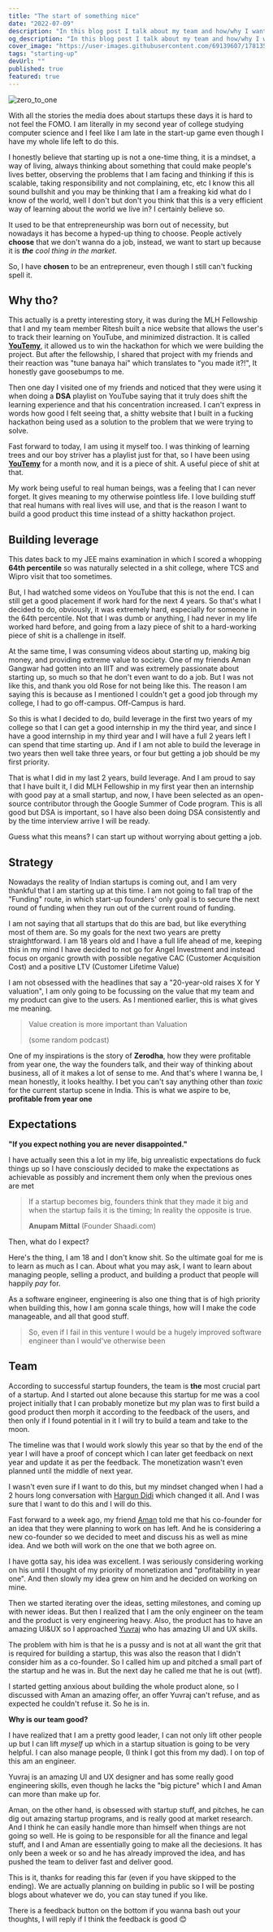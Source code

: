 ```yaml
---
title: "The start of something nice"
date: "2022-07-09"
description: "In this blog post I talk about my team and how/why I want to start up"
og_description: "In this blog post I talk about my team and how/why I want to start up"
cover_image: "https://user-images.githubusercontent.com/69139607/178135704-3f3a2f9b-0a22-4774-bbb3-f32a057cdaf6.png"
tags: "starting-up"
devUrl: ""
published: true
featured: true
---
```


![zero_to_one](https://user-images.githubusercontent.com/69139607/178135704-3f3a2f9b-0a22-4774-bbb3-f32a057cdaf6.png)

With all the stories the media does about startups these days it is hard to not feel the FOMO. I am literally in my second year of college studying computer science and I feel like I am late in the start-up game even though I have my whole life left to do this.

I honestly believe that starting up is not a one-time thing, it is a mindset, a way of living, always thinking about something that could make people's lives better, observing the problems that I am facing and thinking if this is scalable, taking responsibility and not complaining, etc, etc I know this all sound bullshit and you may be thinking that I am a freaking kid what do I know of the world, well I don't but don't you think that this is a very efficient way of learning about the world we live in? I certainly believe so.

It used to be that entrepreneurship was born out of necessity, but nowadays it has become a hyped-up thing to choose. People actively **choose** that we don't wanna do a job, instead, we want to start up because it is _**the** cool thing in the market_.

So, I have **chosen** to be an entrepreneur, even though I still can't fucking spell it.

## Why tho?

This actually is a pretty interesting story, it was during the MLH Fellowship that I and my team member Ritesh built a nice website that allows the user's to track their learning on YouTube, and minimized distraction. It is called [**YouTemy**](/projects/youtemy), it allowed us to win the hackathon for which we were building the project. But after the fellowship, I shared that project with my friends and their reaction was "tune banaya hai" which translates to "you made it?!", It honestly gave goosebumps to me.

Then one day I visited one of my friends and noticed that they were using it when doing a **DSA** playlist on YouTube saying that it truly does shift the learning experience and that his concentration increased. I can't express in words how good I felt seeing that, a shitty website that I built in a fucking hackathon being used as a solution to the problem that we were trying to solve.

Fast forward to today, I am using it myself too. I was thinking of learning trees and our boy striver has a playlist just for that, so I have been using [**YouTemy**](/projects/youtemy) for a month now, and it is a piece of shit. A useful piece of shit at that.

My work being useful to real human beings, was a feeling that I can never forget. It gives meaning to my otherwise pointless life. I love building stuff that real humans with real lives will use, and that is the reason I want to build a good product this time instead of a shitty hackathon project.

## Building leverage

This dates back to my JEE mains examination in which I scored a whopping **64th percentile** so was naturally selected in a shit college, where TCS and Wipro visit that too sometimes.

But, I had watched some videos on YouTube that this is not the end. I can still get a good placement if work hard for the next 4 years. So that's what I decided to do, obviously, it was extremely hard, especially for someone in the 64th percentile. Not that I was dumb or anything, I had never in my life worked hard before, and going from a lazy piece of shit to a hard-working piece of shit is a challenge in itself.

At the same time, I was consuming videos about starting up, making big money, and providing extreme value to society. One of my friends Aman Gangwar had gotten into an IIIT and was extremely passionate about starting up, so much so that he don't even want to do a job. But I was not like this, and thank you old Rose for not being like this. The reason I am saying this is because as I mentioned I couldn't get a good job through my college, I had to go off-campus. Off-Campus is hard.

So this is what I decided to do, build leverage in the first two years of my college so that I can get a good internship in my the third year, and since I have a good internship in my third year and I will have a full 2 years left I can spend that time starting up. And if I am not able to build the leverage in two years then well take three years, or four but getting a job should be my first priority.

That is what I did in my last 2 years, build leverage. And I am proud to say that I have built it, I did MLH Fellowship in my first year then an internship with good pay at a small startup, and now, I have been selected as an open-source contributor through the Google Summer of Code program. This is all good but DSA is important, so I have also been doing DSA consistently and by the time interview arrive I will be ready.

Guess what this means? I can start up without worrying about getting a job.

## Strategy

Nowadays the reality of Indian startups is coming out, and I am very thankful that I am starting up at this time. I am not going to fall trap of the "Funding" route, in which start-up founders' only goal is to secure the next round of funding when they run out of the current round of funding.

I am not saying that all startups that do this are bad, but like everything most of them are. So my goals for the next two years are pretty straightforward. I am 18 years old and I have a full life ahead of me, keeping this in my mind I have decided to not go for Angel Investment and instead focus on organic growth with possible negative CAC (Customer Acquisition Cost) and a positive LTV (Customer Lifetime Value)

I am not obsessed with the headlines that say a "20-year-old raises X for Y valuation", I am only going to be focussing on the value that my team and my product can give to the users. As I mentioned earlier, this is what gives me meaning.

> Value creation is more important than Valuation
>
> (some random podcast)

One of my inspirations is the story of **Zerodha**, how they were profitable from year one, the way the founders talk, and their way of thinking about business, all of it makes a lot of sense to me. And that's where I wanna be, I mean honestly, it looks healthy. I bet you can't say anything other than _toxic_ for the current startup scene in India. This is what we aspire to be, **profitable from year one**

## Expectations

**"If you expect nothing you are never disappointed."**

I have actually seen this a lot in my life, big unrealistic expectations do fuck things up so I have consciously decided to make the expectations as achievable as possibly and increment them only when the previous ones are met

> If a startup becomes big, founders think that they made it big and when the startup fails it is the timing;
> In reality the opposite is true.
>
> **Anupam Mittal** (Founder Shaadi.com)

Then, what do I expect?

Here's the thing, I am 18 and I don't know shit. So the ultimate goal for me is to learn as much as I can. About what you may ask, I want to learn about managing people, selling a product, and building a product that people will happily _pay_ for.

As a software engineer, engineering is also one thing that is of high priority when building this, how I am gonna scale things, how will I make the code manageable, and all that good stuff.

> So, even if I fail in this venture I would be a hugely improved software engineer than I would've otherwise been

## Team

According to successful startup founders, the team is **the** most crucial part of a startup. And I started out alone because this startup for me was a cool project initially that I can probably monetize but my plan was to first build a good product then morph it according to the feedback of the users, and then only if I found potential in it I will try to build a team and take to the moon.

The timeline was that I would work slowly this year so that by the end of the year I will have a proof of concept which I can later get feedback on next year and update it as per the feedback. The monetization wasn't even planned until the middle of next year.

I wasn't even sure if I want to do this, but my mindset changed when I had a 2 hours long conversation with [Hargun Didi](https://www.linkedin.com/in/hkaur008/) which changed it all. And I was sure that I want to do this and I will do this.

Fast forward to a week ago, my friend [Aman](https://www.linkedin.com/in/iamangangwar/) told me that his co-founder for an idea that they were planning to work on has left. And he is considering a new co-founder so we decided to meet and discuss his as well as mine idea. And we both will work on the one that we both agree on.

I have gotta say, his idea was excellent. I was seriously considering working on his until I thought of my priority of monetization and "profitability in year one". And then slowly my idea grew on him and he decided on working on mine.

Then we started iterating over the ideas, setting milestones, and coming up with newer ideas. But then I realized that I am the only engineer on the team and the product is very engineering heavy. Also, the product has to have an amazing UI&UX so I approached [Yuvraj](https://curiousyuvi.github.io/) who has amazing UI and UX skills.

The problem with him is that he is a pussy and is not at all want the grit that is required for building a startup, this was also the reason that I didn't consider him as a co-founder. So I called him up and pitched a small part of the startup and he was in. But the next day he called me that he is out (wtf).

I started getting anxious about building the whole product alone, so I discussed with Aman an amazing offer, an offer Yuvraj can't refuse, and as expected he couldn't refuse it. So he is in.

**Why is our team good?**

I have realized that I am a pretty good leader, I can not only lift other people up but I can lift _myself_ up which in a startup situation is going to be very helpful. I can also manage people, (I think I got this from my dad). I on top of this am an engineer.

Yuvraj is an amazing UI and UX designer and has some really good engineering skills, even though he lacks the "big picture" which I and Aman can more than make up for.

Aman, on the other hand, is obsessed with startup stuff, and pitches, he can dig out amazing startup programs, and is really good at market research. And I think he can easily handle more than himself when things are not going so well. He is going to be responsible for all the finance and legal stuff, and I and Aman are essentially going to make all the deciesions. It has only been a week or so and he has already improved the idea, and has pushed the team to deliver fast and deliver good.

This is it, thanks for reading this far (even if you have skipped to the ending). We are actually planning on building in public so I will be posting blogs about whatever we do, you can stay tuned if you like.

There is a feedback button on the bottom if you wanna bash out your thoughts, I will reply if I think the feedback is good 😊
